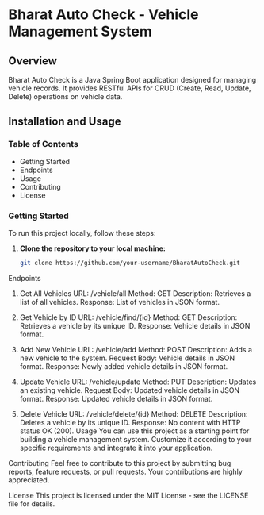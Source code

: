 # Bharat Auto Check - Vehicle Management System

## Overview
Bharat Auto Check is a Java Spring Boot application designed for managing vehicle records. It provides RESTful APIs for CRUD (Create, Read, Update, Delete) operations on vehicle data.

## Installation and Usage

### Table of Contents
- Getting Started
- Endpoints
- Usage
- Contributing
- License

### Getting Started
To run this project locally, follow these steps:

1. **Clone the repository to your local machine:**
   ```bash
   git clone https://github.com/your-username/BharatAutoCheck.git


Endpoints
1. Get All Vehicles
URL: /vehicle/all
Method: GET
Description: Retrieves a list of all vehicles.
Response: List of vehicles in JSON format.

3. Get Vehicle by ID
URL: /vehicle/find/{id}
Method: GET
Description: Retrieves a vehicle by its unique ID.
Response: Vehicle details in JSON format.

5. Add New Vehicle
URL: /vehicle/add
Method: POST
Description: Adds a new vehicle to the system.
Request Body: Vehicle details in JSON format.
Response: Newly added vehicle details in JSON format.

7. Update Vehicle
URL: /vehicle/update
Method: PUT
Description: Updates an existing vehicle.
Request Body: Updated vehicle details in JSON format.
Response: Updated vehicle details in JSON format.

9. Delete Vehicle
URL: /vehicle/delete/{id}
Method: DELETE
Description: Deletes a vehicle by its unique ID.
Response: No content with HTTP status OK (200).
Usage
You can use this project as a starting point for building a vehicle management system. Customize it according to your specific requirements and integrate it into your application.

Contributing
Feel free to contribute to this project by submitting bug reports, feature requests, or pull requests. Your contributions are highly appreciated.

License
This project is licensed under the MIT License - see the LICENSE file for details.
